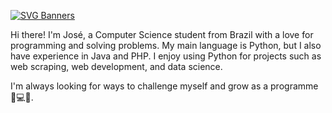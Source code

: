 [![SVG Banners](https://svg-banners.vercel.app/api?type=typeWriter&text1=José%20Developer%20👨‍💻&width=800&height=400)](https://github.com/Akshay090/svg-banners)

Hi there! I'm José, a Computer Science student from Brazil with a love for programming and solving problems. My main language is Python, but I also have experience in Java and PHP. I enjoy using Python for projects such as web scraping, web development, and data science.

I'm always looking for ways to challenge myself and grow as a programme 💪💻🚀.
